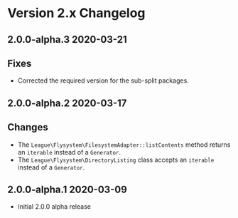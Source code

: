 # Version 2.x Changelog

## 2.0.0-alpha.3 2020-03-21

## Fixes

* Corrected the required version for the sub-split packages.

## 2.0.0-alpha.2 2020-03-17

## Changes

* The `League\Flysystem\FilesystemAdapter::listContents` method returns an `iterable` instead of a `Generator`.
* The `League\Flysystem\DirectoryListing` class accepts an `iterable` instead of a `Generator`.

## 2.0.0-alpha.1 2020-03-09

* Initial 2.0.0 alpha release
